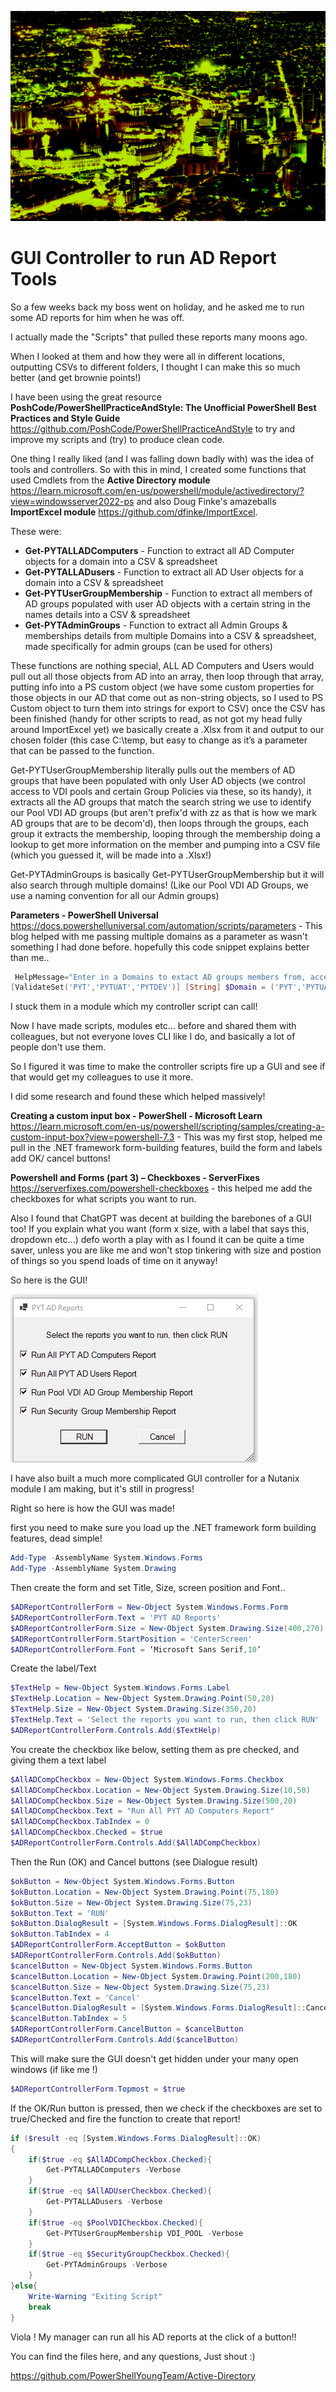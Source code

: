 ![Screenshot]( /assets/images/port_louis.png)

# GUI Controller to run AD Report Tools

So a few weeks back my boss went on holiday, and he asked me to run some AD reports for him when he was off.

I actually made the "Scripts" that pulled these reports many moons ago.

When I looked at them and how they were all in different locations, outputting CSVs to different folders, I thought I can make this so much better (and get brownie points!)

I have been using the great resource **PoshCode/PowerShellPracticeAndStyle: The Unofficial PowerShell Best Practices and Style Guide** <https://github.com/PoshCode/PowerShellPracticeAndStyle> to try and improve my scripts and (try) to produce clean code.

One thing I really liked (and I was falling down badly with) was the idea of tools and controllers. So with this in mind, I created some functions that used Cmdlets from the **Active Directory module** <https://learn.microsoft.com/en-us/powershell/module/activedirectory/?view=windowsserver2022-ps> and also Doug Finke's amazeballs **ImportExcel module** <https://github.com/dfinke/ImportExcel>.

These were:

* **Get-PYTALLADComputers** - Function to extract all AD Computer objects for a domain into a CSV & spreadsheet
* **Get-PYTALLADusers** - Function to extract all AD User objects for a domain into a CSV & spreadsheet
* **Get-PYTUserGroupMembership** - Function to extract all members of AD groups populated with user AD objects with a certain string in the names details into a CSV & spreadsheet
* **Get-PYTAdminGroups** - Function to extract all Admin Groups & memberships details from multiple Domains into a CSV & spreadsheet, made specifically for admin groups (can be used for others)

These functions are nothing special, ALL AD Computers and Users would pull out all those objects from AD into an array, then loop through that array, putting info into a PS custom object (we have some custom properties for those objects in our AD that come out as non-string objects, so I used to PS Custom object to turn them into strings for export to CSV) once the CSV has been finished (handy for other scripts to read, as not got my head fully around ImportExcel yet) we basically create a .Xlsx from it and output to our chosen folder (this case C:\temp, but easy to change as it’s a parameter that can be passed to the function.

Get-PYTUserGroupMembership literally pulls out the members of AD groups that have been populated with only User AD objects (we control access to VDI pools and certain Group Policies via these, so its handy), it extracts all the AD groups that match the search string we use to identify our Pool VDI AD groups (but aren't prefix'd with zz as that is how we mark AD groups that are to be decom'd), then loops through the groups, each group it extracts the membership, looping through the membership doing a lookup to get more information on the member and pumping into a CSV file (which you guessed it, will be made into a .Xlsx!)

Get-PYTAdminGroups is basically Get-PYTUserGroupMembership but it will also search through multiple domains! (Like our Pool VDI AD Groups, we use a naming convention for all our Admin groups) 

**Parameters - PowerShell Universal** <https://docs.powershelluniversal.com/automation/scripts/parameters> - This blog helped with me passing multiple domains as a parameter as wasn't something I had done before. hopefully this code snippet explains better than me..

```powershell
 HelpMessage="Enter in a Domains to extact AD groups members from, accepted values (multiple): PYT, PYTUAT, PYTDEV")]
[ValidateSet('PYT','PYTUAT','PYTDEV')] [String] $Domain = ('PYT','PYTUAT','PYTDEV'),
```

I stuck them in a module which my controller script can call!

Now I have made scripts, modules etc… before and shared them with colleagues, but not everyone loves CLI like I do, and basically a lot of people don't use them.

So I figured it was time to make the controller scripts fire up a GUI and see if that would get my colleagues to use it more.

I did some research and found these which helped massively! 

**Creating a custom input box - PowerShell - Microsoft Learn** <https://learn.microsoft.com/en-us/powershell/scripting/samples/creating-a-custom-input-box?view=powershell-7.3> - This was my first stop, helped me pull in the .NET framework form-building features, build the form and labels add OK/ cancel buttons!

**Powershell and Forms (part 3) – Checkboxes - ServerFixes** <https://serverfixes.com/powershell-checkboxes> - this helped me add the checkboxes for what scripts you want to run.

Also I found that ChatGPT was decent at building the barebones of a GUI too! If you explain what you want (form x size, with a label that says this, dropdown etc...) defo worth a play with as I found it can be quite a time saver, unless you are like me and won't stop tinkering with size and postion of things so you spend loads of time on it anyway!

So here is the GUI!

![GUI]( /assets/images/ADReportsGUI.png)

I have also built a much more complicated GUI controller for a Nutanix module I am making, but it's still in progress!

Right so here is how the GUI was made!

first you need to make sure you load up the .NET framework form building features, dead simple!

```powershell
Add-Type -AssemblyName System.Windows.Forms
Add-Type -AssemblyName System.Drawing
```

Then create the form and set Title, Size, screen position and Font..

```powershell
$ADReportControllerForm = New-Object System.Windows.Forms.Form
$ADReportControllerForm.Text = 'PYT AD Reports'
$ADReportControllerForm.Size = New-Object System.Drawing.Size(400,270)
$ADReportControllerForm.StartPosition = 'CenterScreen'
$ADReportControllerForm.Font = ‘Microsoft Sans Serif,10’
```

Create the label/Text

```powershell
$TextHelp = New-Object System.Windows.Forms.Label
$TextHelp.Location = New-Object System.Drawing.Point(50,20)
$TextHelp.Size = New-Object System.Drawing.Size(350,20)
$TextHelp.Text = 'Select the reports you want to run, then click RUN'
$ADReportControllerForm.Controls.Add($TextHelp)
```

You create the checkbox like below, setting them as pre checked, and giving them a text label

```powershell
$AllADCompCheckbox = New-Object System.Windows.Forms.Checkbox 
$AllADCompCheckbox.Location = New-Object System.Drawing.Size(10,50) 
$AllADCompCheckbox.Size = New-Object System.Drawing.Size(500,20)
$AllADCompCheckbox.Text = "Run All PYT AD Computers Report"
$AllADCompCheckbox.TabIndex = 0
$AllADCompCheckbox.Checked = $true
$ADReportControllerForm.Controls.Add($AllADCompCheckbox)
```

Then the Run (OK) and Cancel buttons (see Dialogue result)

```powershell
$okButton = New-Object System.Windows.Forms.Button
$okButton.Location = New-Object System.Drawing.Point(75,180)
$okButton.Size = New-Object System.Drawing.Size(75,23)
$okButton.Text = 'RUN'
$okButton.DialogResult = [System.Windows.Forms.DialogResult]::OK
$okButton.TabIndex = 4
$ADReportControllerForm.AcceptButton = $okButton
$ADReportControllerForm.Controls.Add($okButton)
$cancelButton = New-Object System.Windows.Forms.Button
$cancelButton.Location = New-Object System.Drawing.Point(200,180)
$cancelButton.Size = New-Object System.Drawing.Size(75,23)
$cancelButton.Text = 'Cancel'
$cancelButton.DialogResult = [System.Windows.Forms.DialogResult]::Cancel
$cancelButton.TabIndex = 5
$ADReportControllerForm.CancelButton = $cancelButton
$ADReportControllerForm.Controls.Add($cancelButton)
```

This will make sure the GUI doesn't get hidden under your many open windows (if like me !)

```powershell
$ADReportControllerForm.Topmost = $true
```

If the OK/Run button is pressed, then we check if the checkboxes are set to true/Checked and fire the function to create that report!

```powershell
if ($result -eq [System.Windows.Forms.DialogResult]::OK)
{
    if($true -eq $AllADCompCheckbox.Checked){
        Get-PYTALLADComputers -Verbose
    }
    if($true -eq $AllADUserCheckbox.Checked){
        Get-PYTALLADusers -Verbose
    }
    if($true -eq $PoolVDICheckbox.Checked){
        Get-PYTUserGroupMembership VDI_POOL -Verbose
    }
    if($true -eq $SecurityGroupCheckbox.Checked){
        Get-PYTAdminGroups -Verbose
    }
}else{
    Write-Warning "Exiting Script"
    break
}
```

Viola ! My manager can run all his AD reports at the click of a button!!

You can find the files here, and any questions, Just shout :)

<https://github.com/PowerShellYoungTeam/Active-Directory>

